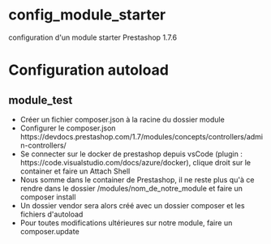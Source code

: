 # config_module_starter
configuration d'un module starter Prestashop 1.7.6

<h1>Configuration autoload</h1>
<h2>module_test</h2>

<ul>
  <li>Créer un fichier composer.json à la racine du dossier module</li>
  <li>Configurer le composer.json https://devdocs.prestashop.com/1.7/modules/concepts/controllers/admin-controllers/</li>
  <li>Se connecter sur le docker de prestashop depuis vsCode (plugin : https://code.visualstudio.com/docs/azure/docker),    clique droit sur le container et faire un Attach Shell </li>
  <li>Nous somme dans le container de Prestashop, il ne reste plus qu'à ce rendre dans le dossier /modules/nom_de_notre_module et faire un composer install</li>
  <li>Un dossier vendor sera alors créé avec un dossier composer et les fichiers d'autoload</li>
  <li>Pour toutes modifications ultérieures sur notre module, faire un composer.update</li>
</ul>
